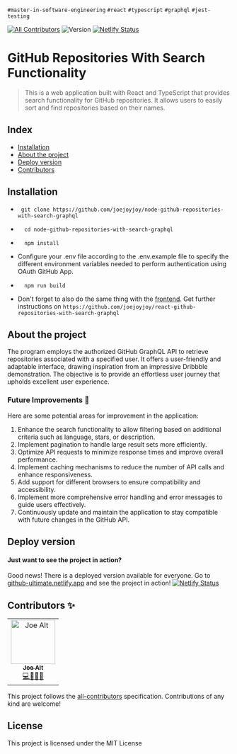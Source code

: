 `#master-in-software-engineering` `#react` `#typescript` `#graphql` `#jest-testing`

[![All Contributors](https://img.shields.io/badge/all_contributors-1-orange.svg?style=flat-square)](#contributors-) <img alt="Version" src="https://img.shields.io/badge/version-1.0-blue.svg?cacheSeconds=2592000" /> [![Netlify Status](https://api.netlify.com/api/v1/badges/ffa1b730-788e-4fb5-9416-07059649d9b7/deploy-status)](https://app.netlify.com/sites/github-ultimate/deploys)

# GitHub Repositories With Search Functionality
> This is a web application built with React and TypeScript that provides search functionality for GitHub repositories. It allows users to easily sort and find repositories based on their names.

## Index
- [Installation](#installation)
- [About the project](#about-the-project)
- [Deploy version](#deploy-version)
- [Contributors](#contributors-)

## Installation

- ```
   git clone https://github.com/joejoyjoy/node-github-repositories-with-search-graphql
  ```
- ```
    cd node-github-repositories-with-search-graphql
  ```

- ```
    npm install
  ```

- Configure your .env file according to the .env.example file to specify the different environment variables needed to perform authentication using OAuth GitHub App.

- ```
    npm run build
  ```

- Don't forget to also do the same thing with the [frontend](https://github.com/joejoyjoy/react-github-repositories-with-search-graphql). Get further instructions on `https://github.com/joejoyjoy/react-github-repositories-with-search-graphql`

## About the project

The program employs the authorized GitHub GraphQL API to retrieve repositories associated with a specified user. It offers a user-friendly and adaptable interface, drawing inspiration from an impressive Dribbble demonstration. The objective is to provide an effortless user journey that upholds excellent user experience.

### Future Improvements 📕
Here are some potential areas for improvement in the application:

1. Enhance the search functionality to allow filtering based on additional criteria such as language, stars, or description.
2. Implement pagination to handle large result sets more efficiently.
3. Optimize API requests to minimize response times and improve overall performance.
4. Implement caching mechanisms to reduce the number of API calls and enhance responsiveness.
5. Add support for different browsers to ensure compatibility and accessibility.
6. Implement more comprehensive error handling and error messages to guide users effectively.
7. Continuously update and maintain the application to stay compatible with future changes in the GitHub API.

## Deploy version
#### Just want to see the project in action?
Good news! There is a deployed version available for everyone.
Go to [github-ultimate.netlify.app](https://github-ultimate.netlify.app) and see the project in action!
[![Netlify Status](https://api.netlify.com/api/v1/badges/ffa1b730-788e-4fb5-9416-07059649d9b7/deploy-status)](https://app.netlify.com/sites/github-ultimate/deploys)

## Contributors ✨

<table>
  <tbody>
    <tr>
      <td align="center">
        <a href="https://github.com/joejoyjoy">
          <img src="https://avatars.githubusercontent.com/u/73751755" width="100px" alt="Joe Alt"/>
          <br />
          <sub>
          <b>Joe Alt</b>
          </sub>
        </a>
        <br />
        <a href="#developer-joe" title="code-tools-maintenance-design">💻🔧🚧🎨</a>
      </td>
    </tr>
  </tbody>
</table>

This project follows the [all-contributors](https://allcontributors.org) specification.
Contributions of any kind are welcome!

## License

This project is licensed under the MIT License
